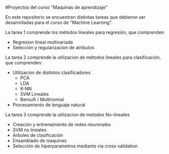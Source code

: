#Proyectos del curso "Maquinas de aprendizaje"

En este repositorio se encuentran distintas tareas que debieron ser desarrolladas para el curso de "Machine Learning".

La tarea 1 comprende los métodos lineales para regresión, que comprenden
* Regresion lineal multivariada
* Selección y regularizacion de atributos

La tarea 2 comprende la utilizacion de métodos lineales para clasificación, que comprenden:
* Utilizacion de distintos clasificadores
	* PCA
	* LDA
	* K-NN
	* SVM Lineales
	* Beroulli / Multinomial
* Procesamiento de lenguaje natural

La tarea 3 comprende la utilizacion de metodos No-lineales
* Creación y entrenamiento de redes neuronales
* SVM no lineales
* Arboles de clasificación
* Ensamblado de maquinas
* Selección de hiperparametros mediante via cross validation